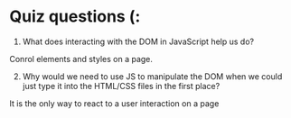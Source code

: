 # Quiz questions (:

1. What does interacting with the DOM in JavaScript help us do?

Conrol elements and styles on a page.

2. Why would we need to use JS to manipulate the DOM when we could just type it into the HTML/CSS files in the first place?

It is the only way to react to a user interaction on a page